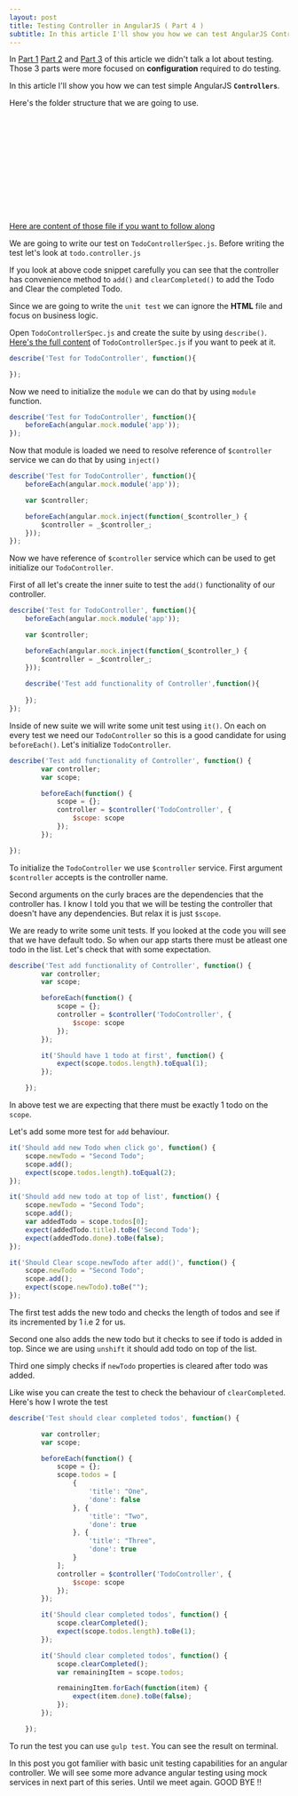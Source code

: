 ```yaml
---
layout: post
title: Testing Controller in AngularJS ( Part 4 )
subtitle: In this article I'll show you how we can test AngularJS Controller which doesn't have any dependencies
---
```


In [Part 1](https://atuladhar-aman.github.io/blog/2016-11-23-UnitTestingAngular1Part1/) [Part 2](https://atuladhar-aman.github.io/blog/2016-11-24-IntegratingKarmaWithJasmine/) and [Part 3](https://atuladhar-aman.github.io/blog/2016-11-25-UsingGulpToRunTest/) of this article we didn't talk a lot about testing. Those 3 parts were more focused on **configuration** required to do testing.

In this article I'll show you how we can test simple AngularJS **`Controllers`**.

Here's the folder structure that we are going to use.

<div class='feature-post-image'
     style="padding-top: 35%; background-image: url('/blog/img/2016-11-30-angular-testing-simple-controller/angular-app-structure.png');">
</div>



[Here are content of those file if you want to follow along](https://gist.github.com/atuladhar-aman/47a2ad4f53cba8977be3943ec883c3ff)

We are going to write our test on `TodoControllerSpec.js`. Before writing the test let's look at `todo.controller.js`

<script src="https://gist.github.com/atuladhar-aman/29ebf6918e3e76c5a5db964d06e762cd.js"></script>


If you look at above code snippet carefully you can see that the controller has convenience method to `add()` and `clearCompleted()` to add the Todo and Clear the completed Todo.

Since we are going to write the `unit test` we can ignore the **HTML** file and focus on business logic.

Open `TodoControllerSpec.js` and create the suite by using `describe()`. [Here's the full content](https://gist.github.com/atuladhar-aman/75b77a45b42666b963a654b27cc6b686) of `TodoControllerSpec.js` if you want to peek at it.

```javascript
describe('Test for TodoController', function(){

});
```
Now we need to initialize the `module` we can do that by using `module` function.

```javascript
describe('Test for TodoController', function(){
    beforeEach(angular.mock.module('app'));
});
```

Now that module is loaded we need to resolve reference of `$controller` service we can do that by using `inject()`

```javascript
describe('Test for TodoController', function(){
    beforeEach(angular.mock.module('app'));

    var $controller;

    beforeEach(angular.mock.inject(function(_$controller_) {
        $controller = _$controller_;
    }));
});
```

Now we have reference of `$controller` service which can be used to get initialize our `TodoController`.

First of all let's create the inner suite to test the `add()` functionality of our controller.

```javascript
describe('Test for TodoController', function(){
    beforeEach(angular.mock.module('app'));

    var $controller;

    beforeEach(angular.mock.inject(function(_$controller_) {
        $controller = _$controller_;
    }));
    
    describe('Test add functionality of Controller',function(){
        
    });
});
```

Inside of new suite we will write some unit test using `it()`. On each on every test we need our `TodoController` so this is a good candidate for using `beforeEach()`. Let's initialize `TodoController`.

```javascript
describe('Test add functionality of Controller', function() {
        var controller;
        var scope;

        beforeEach(function() {
            scope = {};
            controller = $controller('TodoController', {
                $scope: scope
            });
        });

});
```

To initialize the `TodoController` we use `$controller` service. First argument `$controller` accepts is the controller name.

Second arguments on the curly braces are the dependencies that the controller has. I know I told you that we will be testing the controller that doesn't have any dependencies. But relax it is just `$scope`.

We are ready to write some unit tests. If you looked at the code you will see that we have default todo. So when our app starts there must be atleast one todo in the list. Let's check that with some expectation.

```javascript
describe('Test add functionality of Controller', function() {
        var controller;
        var scope;

        beforeEach(function() {
            scope = {};
            controller = $controller('TodoController', {
                $scope: scope
            });
        });

        it('Should have 1 todo at first', function() {
            expect(scope.todos.length).toEqual(1);
        });

    });
```

In above test we are expecting that there must be exactly 1 todo on the `scope`.

Let's add some more test for `add` behaviour.

```javascript
it('Should add new Todo when click go', function() {
    scope.newTodo = "Second Todo";
    scope.add();
    expect(scope.todos.length).toEqual(2);
});

it('Should add new todo at top of list', function() {
    scope.newTodo = "Second Todo";
    scope.add();
    var addedTodo = scope.todos[0];
    expect(addedTodo.title).toBe('Second Todo');
    expect(addedTodo.done).toBe(false);
});

it('Should Clear scope.newTodo after add()', function() {
    scope.newTodo = "Second Todo";
    scope.add();
    expect(scope.newTodo).toBe("");
});
```

The first test adds the new todo and checks the length of todos and see if its incremented by 1 i.e 2 for us.

Second one also adds the new todo but it checks to see if todo is added in top. Since we are using `unshift` it should add todo on top of the list.

Third one simply checks if `newTodo` properties is cleared after todo was added.

Like wise you can create the test to check the behaviour of `clearCompleted`. Here's how I wrote the test

```javascript
describe('Test should clear completed todos', function() {

        var controller;
        var scope;

        beforeEach(function() {
            scope = {};
            scope.todos = [
                {
                    'title': "One",
                    'done': false
                }, {
                    'title': "Two",
                    'done': true
                }, {
                    'title': "Three",
                    'done': true
                }
            ];
            controller = $controller('TodoController', {
                $scope: scope
            });
        });

        it('Should clear completed todos', function() {
            scope.clearCompleted();
            expect(scope.todos.length).toBe(1);
        });

        it('Should clear completed todos', function() {
            scope.clearCompleted();
            var remainingItem = scope.todos;

            remainingItem.forEach(function(item) {
                expect(item.done).toBe(false);
            });
        });

    });
```

To run the test you can use `gulp test`. You can see the result on terminal.

In this post you got familier with basic unit testing capabilities for an angular controller. We will see some more advance angular testing using mock services in next part of this series. Until we meet again. GOOD BYE !!
